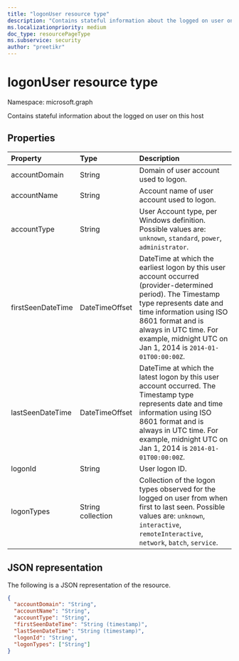 ```yaml
---
title: "logonUser resource type"
description: "Contains stateful information about the logged on user on this host"
ms.localizationpriority: medium
doc_type: resourcePageType
ms.subservice: security
author: "preetikr"
---
```


# logonUser resource type

Namespace: microsoft.graph

Contains stateful information about the logged on user on this host

## Properties

| Property   | Type |Description|
|:---------------|:--------|:----------|
|accountDomain|String|Domain of user account used to logon.|
|accountName|String|Account name of user account used to logon.|
|accountType|String|User Account type, per Windows definition. Possible values are: `unknown`, `standard`, `power`, `administrator`.|
|firstSeenDateTime|DateTimeOffset|DateTime at which the earliest logon by this user account occurred (provider-determined period). The Timestamp type represents date and time information using ISO 8601 format and is always in UTC time. For example, midnight UTC on Jan 1, 2014 is `2014-01-01T00:00:00Z`.|
|lastSeenDateTime|DateTimeOffset|DateTime at which the latest logon by this user account occurred. The Timestamp type represents date and time information using ISO 8601 format and is always in UTC time. For example, midnight UTC on Jan 1, 2014 is `2014-01-01T00:00:00Z`.|
|logonId|String|User logon ID.|
|logonTypes|String collection|Collection of the logon types observed for the logged on user from when first to last seen. Possible values are: `unknown`, `interactive`, `remoteInteractive`, `network`, `batch`, `service`.|

## JSON representation

The following is a JSON representation of the resource.

<!-- {
  "blockType": "resource",
  "optionalProperties": [

  ],
  "@odata.type": "microsoft.graph.logonUser"
}-->

```json
{
  "accountDomain": "String",
  "accountName": "String",
  "accountType": "String",
  "firstSeenDateTime": "String (timestamp)",
  "lastSeenDateTime": "String (timestamp)",
  "logonId": "String",
  "logonTypes": ["String"]
}

```

<!-- uuid: 8fcb5dbc-d5aa-4681-8e31-b001d5168d79
2015-10-25 14:57:30 UTC -->
<!-- {
  "type": "#page.annotation",
  "description": "logonUser resource",
  "keywords": "",
  "section": "documentation",
  "tocPath": ""
}-->


